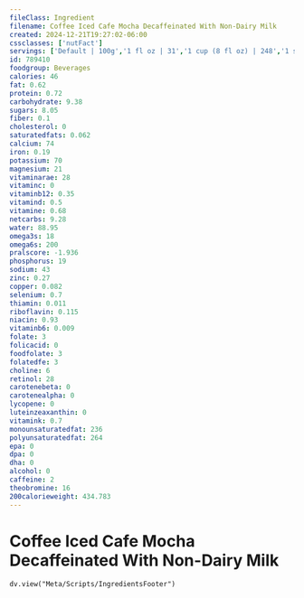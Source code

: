 ```yaml
---
fileClass: Ingredient
filename: Coffee Iced Cafe Mocha Decaffeinated With Non-Dairy Milk
created: 2024-12-21T19:27:02-06:00
cssclasses: ['nutFact']
servings: ['Default | 100g','1 fl oz | 31','1 cup (8 fl oz) | 248','1 small | 372','1 medium | 496','1 large | 620']
id: 789410
foodgroup: Beverages
calories: 46
fat: 0.62
protein: 0.72
carbohydrate: 9.38
sugars: 8.05
fiber: 0.1
cholesterol: 0
saturatedfats: 0.062
calcium: 74
iron: 0.19
potassium: 70
magnesium: 21
vitaminarae: 28
vitaminc: 0
vitaminb12: 0.35
vitamind: 0.5
vitamine: 0.68
netcarbs: 9.28
water: 88.95
omega3s: 18
omega6s: 200
pralscore: -1.936
phosphorus: 19
sodium: 43
zinc: 0.27
copper: 0.082
selenium: 0.7
thiamin: 0.011
riboflavin: 0.115
niacin: 0.93
vitaminb6: 0.009
folate: 3
folicacid: 0
foodfolate: 3
folatedfe: 3
choline: 6
retinol: 28
carotenebeta: 0
carotenealpha: 0
lycopene: 0
luteinzeaxanthin: 0
vitamink: 0.7
monounsaturatedfat: 236
polyunsaturatedfat: 264
epa: 0
dpa: 0
dha: 0
alcohol: 0
caffeine: 2
theobromine: 16
200calorieweight: 434.783
---
```


# Coffee Iced Cafe Mocha Decaffeinated With Non-Dairy Milk

```dataviewjs
dv.view("Meta/Scripts/IngredientsFooter")
```